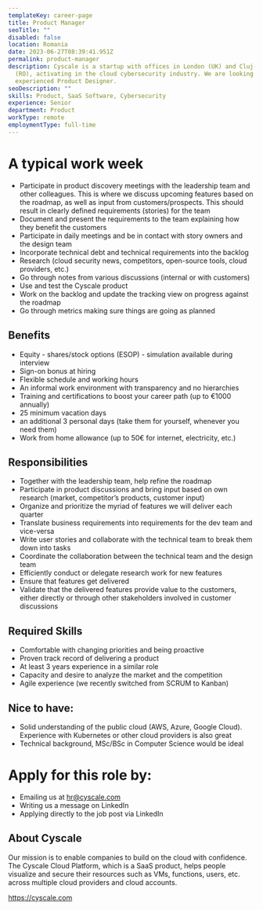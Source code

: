 ```yaml
---
templateKey: career-page
title: Product Manager
seoTitle: ""
disabled: false
location: Romania
date: 2023-06-27T08:39:41.951Z
permalink: product-manager
description: Cyscale is a startup with offices in London (UK) and Cluj-Napoca
  (RO), activating in the cloud cybersecurity industry. We are looking for an
  experienced Product Designer.
seoDescription: ""
skills: Product, SaaS Software, Cybersecurity
experience: Senior
department: Product
workType: remote
employmentType: full-time
---
```

# A typical work week

* Participate in product discovery meetings with the leadership team and other colleagues. This is where we discuss upcoming features based on the roadmap, as well as input from customers/prospects. This should result in clearly defined requirements (stories) for the team
* Document and present the requirements to the team explaining how they benefit the customers
* Participate in daily meetings and be in contact with story owners and the design team
* Incorporate technical debt and technical requirements into the backlog
* Research (cloud security news, competitors, open-source tools, cloud providers, etc.)
* Go through notes from various discussions (internal or with customers)
* Use and test the Cyscale product
* Work on the backlog and update the tracking view on progress against the roadmap
* Go through metrics making sure things are going as planned

## Benefits

* Equity - shares/stock options (ESOP) - simulation available during interview
* Sign-on bonus at hiring
* Flexible schedule and working hours
* An informal work environment with transparency and no hierarchies
* Training and certifications to boost your career path (up to €1000 annually)
* 25 minimum vacation days
* an additional 3 personal days (take them for yourself, whenever you need them)
* Work from home allowance (up to 50€ for internet, electricity, etc.)

## Responsibilities

* Together with the leadership team, help refine the roadmap
* Participate in product discussions and bring input based on own research (market, competitor’s products, customer input)
* Organize and prioritize the myriad of features we will deliver each quarter
* Translate business requirements into requirements for the dev team and vice-versa
* Write user stories and collaborate with the technical team to break them down into tasks
* Coordinate the collaboration between the technical team and the design team
* Efficiently conduct or delegate research work for new features
* Ensure that features get delivered
* Validate that the delivered features provide value to the customers, either directly or through other stakeholders involved in customer discussions


## Required Skills

* Comfortable with changing priorities and being proactive
* Proven track record of delivering a product
* At least 3 years experience in a similar role
* Capacity and desire to analyze the market and the competition
* Agile experience (we recently switched from SCRUM to Kanban)

## Nice to have:

* Solid understanding of the public cloud (AWS, Azure, Google Cloud). Experience with Kubernetes or other cloud providers is also great
* Technical background, MSc/BSc in Computer Science would be ideal

# Apply for this role by:

* Emailing us at [hr@cyscale.com](mailto:hr@cyscale.com)
* Writing us a message on LinkedIn
* Applying directly to the job post via LinkedIn

## About Cyscale

Our mission is to enable companies to build on the cloud with confidence. The Cyscale Cloud Platform, which is a SaaS product, helps people visualize and secure their resources such as VMs, functions, users, etc. across multiple cloud providers and cloud accounts.

https://cyscale.com
